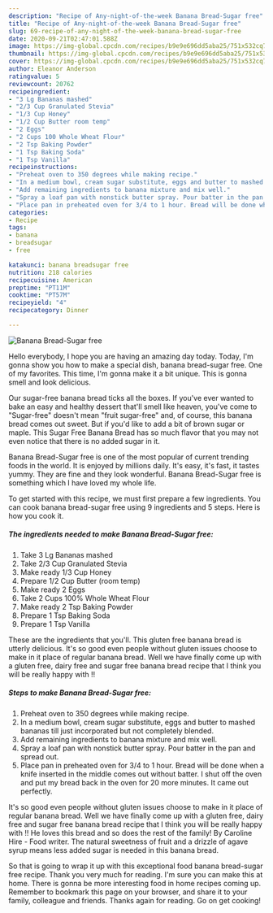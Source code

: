 ```yaml
---
description: "Recipe of Any-night-of-the-week Banana Bread-Sugar free"
title: "Recipe of Any-night-of-the-week Banana Bread-Sugar free"
slug: 69-recipe-of-any-night-of-the-week-banana-bread-sugar-free
date: 2020-09-21T02:47:01.588Z
image: https://img-global.cpcdn.com/recipes/b9e9e696dd5aba25/751x532cq70/banana-bread-sugar-free-recipe-main-photo.jpg
thumbnail: https://img-global.cpcdn.com/recipes/b9e9e696dd5aba25/751x532cq70/banana-bread-sugar-free-recipe-main-photo.jpg
cover: https://img-global.cpcdn.com/recipes/b9e9e696dd5aba25/751x532cq70/banana-bread-sugar-free-recipe-main-photo.jpg
author: Eleanor Anderson
ratingvalue: 5
reviewcount: 20762
recipeingredient:
- "3 Lg Bananas mashed"
- "2/3 Cup Granulated Stevia"
- "1/3 Cup Honey"
- "1/2 Cup Butter room temp"
- "2 Eggs"
- "2 Cups 100 Whole Wheat Flour"
- "2 Tsp Baking Powder"
- "1 Tsp Baking Soda"
- "1 Tsp Vanilla"
recipeinstructions:
- "Preheat oven to 350 degrees while making recipe."
- "In a medium bowl, cream sugar substitute, eggs and butter to mashed bananas till just incorporated but not completely blended."
- "Add remaining ingredients to banana mixture and mix well."
- "Spray a loaf pan with nonstick butter spray. Pour batter in the pan and spread out."
- "Place pan in preheated oven for 3/4 to 1 hour. Bread will be done when a knife inserted in the middle comes out without batter. I shut off the oven and put my bread back in the oven for 20 more minutes. It came out perfectly."
categories:
- Recipe
tags:
- banana
- breadsugar
- free

katakunci: banana breadsugar free 
nutrition: 218 calories
recipecuisine: American
preptime: "PT11M"
cooktime: "PT57M"
recipeyield: "4"
recipecategory: Dinner

---
```



![Banana Bread-Sugar free](https://img-global.cpcdn.com/recipes/b9e9e696dd5aba25/751x532cq70/banana-bread-sugar-free-recipe-main-photo.jpg)

Hello everybody, I hope you are having an amazing day today. Today, I'm gonna show you how to make a special dish, banana bread-sugar free. One of my favorites. This time, I'm gonna make it a bit unique. This is gonna smell and look delicious.

Our sugar-free banana bread ticks all the boxes. If you&#39;ve ever wanted to bake an easy and healthy dessert that&#39;ll smell like heaven, you&#39;ve come to &#34;Sugar-free&#34; doesn&#39;t mean &#34;fruit sugar-free&#34; and, of course, this banana bread comes out sweet. But if you&#39;d like to add a bit of brown sugar or maple. This Sugar Free Banana Bread has so much flavor that you may not even notice that there is no added sugar in it.

Banana Bread-Sugar free is one of the most popular of current trending foods in the world. It is enjoyed by millions daily. It's easy, it's fast, it tastes yummy. They are fine and they look wonderful. Banana Bread-Sugar free is something which I have loved my whole life.


To get started with this recipe, we must first prepare a few ingredients. You can cook banana bread-sugar free using 9 ingredients and 5 steps. Here is how you cook it.

<!--inarticleads1-->

##### The ingredients needed to make Banana Bread-Sugar free:

1. Take 3 Lg Bananas mashed
1. Take 2/3 Cup Granulated Stevia
1. Make ready 1/3 Cup Honey
1. Prepare 1/2 Cup Butter (room temp)
1. Make ready 2 Eggs
1. Take 2 Cups 100% Whole Wheat Flour
1. Make ready 2 Tsp Baking Powder
1. Prepare 1 Tsp Baking Soda
1. Prepare 1 Tsp Vanilla


These are the ingredients that you&#39;ll. This gluten free banana bread is utterly delicious. It&#39;s so good even people without gluten issues choose to make in it place of regular banana bread. Well we have finally come up with a gluten free, dairy free and sugar free banana bread recipe that I think you will be really happy with !! 

<!--inarticleads2-->

##### Steps to make Banana Bread-Sugar free:

1. Preheat oven to 350 degrees while making recipe.
1. In a medium bowl, cream sugar substitute, eggs and butter to mashed bananas till just incorporated but not completely blended.
1. Add remaining ingredients to banana mixture and mix well.
1. Spray a loaf pan with nonstick butter spray. Pour batter in the pan and spread out.
1. Place pan in preheated oven for 3/4 to 1 hour. Bread will be done when a knife inserted in the middle comes out without batter. I shut off the oven and put my bread back in the oven for 20 more minutes. It came out perfectly.


It&#39;s so good even people without gluten issues choose to make in it place of regular banana bread. Well we have finally come up with a gluten free, dairy free and sugar free banana bread recipe that I think you will be really happy with !! He loves this bread and so does the rest of the family! By Caroline Hire - Food writer. The natural sweetness of fruit and a drizzle of agave syrup means less added sugar is needed in this banana bread. 

So that is going to wrap it up with this exceptional food banana bread-sugar free recipe. Thank you very much for reading. I'm sure you can make this at home. There is gonna be more interesting food in home recipes coming up. Remember to bookmark this page on your browser, and share it to your family, colleague and friends. Thanks again for reading. Go on get cooking!

